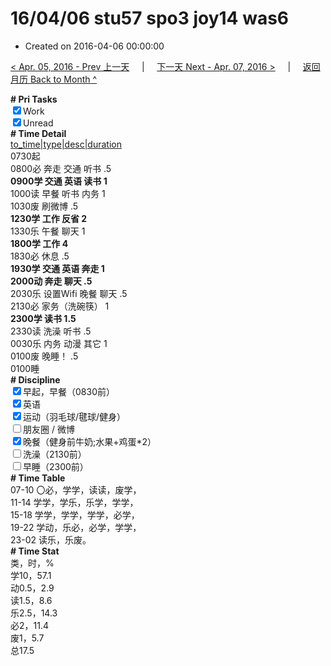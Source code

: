 # 16/04/06 stu57 spo3 joy14 was6

- Created on 2016-04-06 00:00:00

[< Apr. 05, 2016 - Prev 上一天](/lifelogs/2016/04/d05.md) &nbsp; &nbsp; | &nbsp; &nbsp; [下一天 Next - Apr. 07, 2016 >](/lifelogs/2016/04/d07.md) &nbsp; &nbsp; |  &nbsp; &nbsp; [返回月历 Back to Month ^](/lifelogs/2016/04/index.md)
<br/><div><b># Pri Tasks</b></div><div><input checked="true" type="checkbox"/>Work</div><div><input checked="true" type="checkbox"/>Unread</div><div><b># Time Detail</b></div><div><u>to_time|type|desc|duration</u></div><div>0730起</div><div>0800必 奔走 交通 听书 .5</div><div><b>0900学 交通 英语 读书 1</b></div><div>1000读 早餐 听书 内务 1</div><div>1030废 刷微博 .5</div><div><b>1230学 工作 反省 2</b></div><div>1330乐 午餐 聊天 1</div><div><b>1800学 工作 4</b></div><div>1830必 休息 .5</div><div><b>1930学 交通 英语 奔走 1</b></div><div><b>2000动 奔走 聊天 .5</b></div><div>2030乐 设置Wifi 晚餐 聊天 .5</div><div>2130必 家务（洗碗筷） 1</div><div><b>2300学 读书 1.5</b></div><div>2330读 洗澡 听书 .5</div><div>0030乐 内务 动漫 其它 1</div><div>0100废 晚睡！ .5</div><div>0100睡</div><div><b># Discipline</b></div><div><input checked="true" type="checkbox"/>早起，早餐（0830前）</div><div><input checked="true" type="checkbox"/>英语</div><div><input checked="true" type="checkbox"/>运动（羽毛球/毽球/健身）</div><div><input type="checkbox"/>朋友圈 / 微博</div><div><input checked="true" type="checkbox"/>晚餐（健身前牛奶;水果+鸡蛋*2）</div><div><input type="checkbox"/>洗澡（2130前）</div><div><input type="checkbox"/>早睡（2300前）</div><div><b># Time Table</b></div><div>07-10 〇必，学学，读读，废学，</div><div>11-14 学学，学乐，乐学，学学，</div><div>15-18 学学，学学，学学，必学，</div><div>19-22 学动，乐必，必学，学学，</div><div>23-02 读乐，乐废。</div><div><b># Time Stat</b></div><div>类，时，%</div><div>学10，57.1</div><div>动0.5，2.9</div><div>读1.5，8.6</div><div>乐2.5，14.3</div><div>必2，11.4</div><div>废1，5.7</div><div>总17.5</div>
